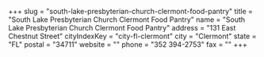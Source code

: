 +++
slug = "south-lake-presbyterian-church-clermont-food-pantry"
title = "South Lake Presbyterian Church Clermont Food Pantry"
name = "South Lake Presbyterian Church Clermont Food Pantry"
address = "131 East Chestnut Street"
cityIndexKey = "city-fl-clermont"
city = "Clermont"
state = "FL"
postal = "34711"
website = ""
phone = "352 394-2753"
fax = ""
+++
